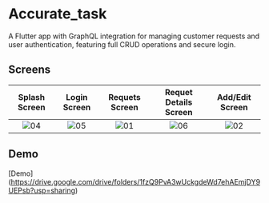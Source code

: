 # Accurate_task

A Flutter app with GraphQL integration for managing customer requests and user authentication, featuring full CRUD operations and secure login. 

## Screens

Splash Screen              | Login Screen            | Requets Screen          | Requet Details Screen | Add/Edit Screen
:-------------------------:|:-------------------------:|:-------------------------:|:-------------------------:|:-------------------------:
![04](https://github.com/user-attachments/assets/474e9468-97a5-4f0c-9521-a3e04bdb182d) | ![05](https://github.com/user-attachments/assets/80c22a7c-a73d-4063-b45a-2f79500b6a10) | ![01](https://github.com/user-attachments/assets/be8fe327-56bd-42cb-8932-d0e91f60eb23) | ![06](https://github.com/user-attachments/assets/19c394d6-b8d6-479f-968f-f2bbb66d87b9)| ![02](https://github.com/user-attachments/assets/4cca26f2-122c-4d6e-afe1-f35da4ee8740)



## Demo
[Demo] (https://drive.google.com/drive/folders/1fzQ9PvA3wUckgdeWd7ehAEmjDY9UEPsb?usp=sharing)

